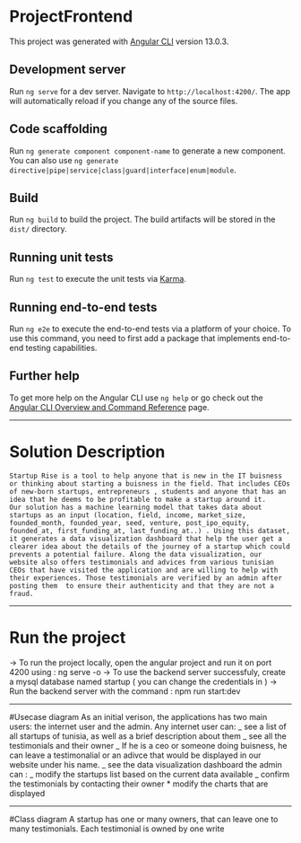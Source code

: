 # ProjectFrontend

This project was generated with [Angular CLI](https://github.com/angular/angular-cli) version 13.0.3.

## Development server

Run `ng serve` for a dev server. Navigate to `http://localhost:4200/`. The app will automatically reload if you change any of the source files.

## Code scaffolding

Run `ng generate component component-name` to generate a new component. You can also use `ng generate directive|pipe|service|class|guard|interface|enum|module`.

## Build

Run `ng build` to build the project. The build artifacts will be stored in the `dist/` directory.

## Running unit tests

Run `ng test` to execute the unit tests via [Karma](https://karma-runner.github.io).

## Running end-to-end tests

Run `ng e2e` to execute the end-to-end tests via a platform of your choice. To use this command, you need to first add a package that implements end-to-end testing capabilities.

## Further help

To get more help on the Angular CLI use `ng help` or go check out the [Angular CLI Overview and Command Reference](https://angular.io/cli) page.

---

# Solution Description

    Startup Rise is a tool to help anyone that is new in the IT buisness or thinking about starting a buisness in the field. That includes CEOs of new-born startups, entrepreneurs , students and anyone that has an idea that he deems to be profitable to make a startup around it.
    Our solution has a machine learning model that takes data about startups as an input (location, field, income, market_size, founded_month, founded_year, seed, venture, post_ipo_equity, founded_at, first_funding_at, last_funding_at..) . Using this dataset, it generates a data visualization dashboard that help the user get a clearer idea about the details of the journey of a startup which could prevents a potential failure. Along the data visualization, our website also offers testimonials and advices from various tunisian CEOs that have visited the application and are willing to help with their experiences. Those testimonials are verified by an admin after posting them  to ensure their authenticity and that they are not a fraud.

---

# Run the project

-> To run the project locally, open the angular project and run it on port 4200 using : ng serve -o
-> To use the backend server successfuly, create a mysql database named startup ( you can change the credentials in )
-> Run the backend server with the command : npm run start:dev

---

#Usecase diagram
As an initial verison, the applications has two main users: the internet user and the admin.
Any internet user can:
_ see a list of all startups of tunisia, as well as a brief description about them
_ see all the testimonials and their owner
_ If he is a ceo or someone doing buisness, he can leave a testimonalial or an adivce that would be displayed in our website under his name.
_ see the data visualization dashboard
the admin can :
_ modify the startups list based on the current data available
_ confirm the testimonials by contacting their owner \* modify the charts that are displayed

---

#Class diagram
A startup has one or many owners, that can leave one to many testimonials.
Each testimonial is owned by one write

